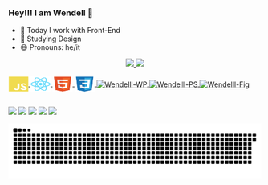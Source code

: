 ### Hey!!! I am Wendell 👋

- 🔭 Today I work with Front-End
- 🌱 Studying Design
- 😄 Pronouns: he/it

<div align="center">
  <a href="https://github.com/Wendelll">
  <img height="180em" src="https://github-readme-stats.vercel.app/api?username=Wendelll&show_icons=true&theme=dracula&include_all_commits=true&count_private=true"/>
  <img height="180em" src="https://github-readme-stats.vercel.app/api/top-langs/?username=Wendelll&layout=compact&langs_count=7&theme=dracula"/>
</div>
  
  <div style="display: inline_block"><br>
  <img align="center" alt="Wendelll-Js" height="30" width="40" src="https://raw.githubusercontent.com/devicons/devicon/master/icons/javascript/javascript-plain.svg">
  <img align="center" alt="Wendelll-React" height="30" width="40" src="https://raw.githubusercontent.com/devicons/devicon/master/icons/react/react-original.svg">
  <img align="center" alt="Wendelll-HTML" height="30" width="40" src="https://raw.githubusercontent.com/devicons/devicon/master/icons/html5/html5-original.svg">
  <img align="center" alt="Wendelll-CSS" height="30" width="40" src="https://raw.githubusercontent.com/devicons/devicon/master/icons/css3/css3-original.svg">
  <img align="center" alt="Wendelll-WP" height="30" width="40" src="https://cdn.jsdelivr.net/gh/devicons/devicon/icons/wordpress/wordpress-original.svg">
  <img align="center" alt="Wendelll-PS" height="30" width="40" src="https://cdn.jsdelivr.net/gh/devicons/devicon/icons/photoshop/photoshop-plain.svg">
  <img align="center" alt="Wendelll-Fig" height="30" width="40" src="https://cdn.jsdelivr.net/gh/devicons/devicon/icons/figma/figma-original.svg">
  
 <!-- <img align="right" alt="Wendelll-pic" height="150" style="border-radius:50px;"            src="https://media.discordapp.net/attachments/639956127056134178/890373478988013628/Publicacoes_Instagram_1_1.png?width=676&height=676">
 -->   
 
</div>
  
##
  
<div>
  <a href="https://www.instagram.com/wendellldev" target="_blank"><img src="https://img.shields.io/badge/-Instagram-%23E4405F?style=for-the-badge&logo=instagram&logoColor=white" target="_blank"></a>
 	<a href="https://www.facebook.com/WendelllDev" target="_blank"><img src="https://img.shields.io/badge/Facebook-1877F2?style=for-the-badge&logo=facebook&logoColor=white" target="_blank"></a>
 <a href="https://twitter.com/DevWendell" target="_blank"><img src="https://img.shields.io/badge/Twitter-1DA1F2?style=for-the-badge&logo=twitter&logoColor=white" target="_blank"></a> 
  <a href = "mailto:wendellldev@gmail.com"><img src="https://img.shields.io/badge/Gmail-D14836?style=for-the-badge&logo=gmail&logoColor=white" target="_blank"></a>
  <a href="https://www.linkedin.com/in/wendelllldev" target="_blank"><img src="https://img.shields.io/badge/-LinkedIn-%230077B5?style=for-the-badge&logo=linkedin&logoColor=white" target="_blank"></a>   
  
  ![Snake animation](https://github.com/Wendelll/Wendelll/blob/output/github-contribution-grid-snake.svg)
</div>
  
  
  
